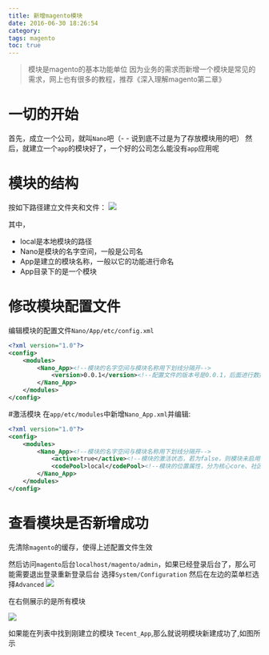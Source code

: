 ```yaml
---
title: 新增magento模块
date: 2016-06-30 18:26:54
category:
tags: magento
toc: true
---
```


>模块是magento的基本功能单位
因为业务的需求而新增一个模块是常见的需求，网上也有很多的教程，推荐《深入理解magento第二章》

# 一切的开始

首先，成立一个公司，就叫`Nano`吧（- - 说到底不过是为了存放模块用的吧）
然后，就建立一个`app`的模块好了，一个好的公司怎么能没有`app`应用呢

# 模块的结构
按如下路径建立文件夹和文件：
<img src="/images/images/1467908621346.png"/>



其中，
 - local是本地模块的路径
 - Nano是模块的名字空间，一般是公司名
 - App是建立的模块名称，一般以它的功能进行命名
 - App目录下的是一个模块

# 修改模块配置文件
编辑模块的配置文件`Nano/App/etc/config.xml`

``` xml
<?xml version="1.0"?>
<config>
    <modules>
        <Nano_App><!--模块的名字空间与模块名称用下划线分隔开-->
            <version>0.0.1</version><!--配置文件的版本号是0.0.1，后面进行数据库操作的时候，修改数据库就要将版本号递增一次-->
        </Nano_App>
    </modules>
</config>
```

#激活模块
在`app/etc/modules`中新增`Nano_App.xml`并编辑:

``` xml
<?xml version="1.0"?>
<config>
    <modules>
        <Nano_App><!--模块的名字空间与模块名称用下划线分隔开-->
            <active>true</active><!--模块的激活状态，若为false，则模块未启用-->
            <codePool>local</codePool><!--模块的位置属性，分为核心core、社区community、本地local-->
        </Nano_App>
    </modules>
</config>
```

# 查看模块是否新增成功
先清除`magento`的缓存，使得上述配置文件生效

然后访问`magento`后台`localhost/magento/admin`，如果已经登录后台了，那么可能需要退出登录重新登录后台
选择`System/Configuration`
然后在左边的菜单栏选择`Advanced`
<img src="/images/images/1467908925897.png"/>

在右侧展示的是所有模块

<img src="/images/images/1467908876033.png"/>

如果能在列表中找到刚建立的模块 `Tecent_App`,那么就说明模块新建成功了,如图所示
